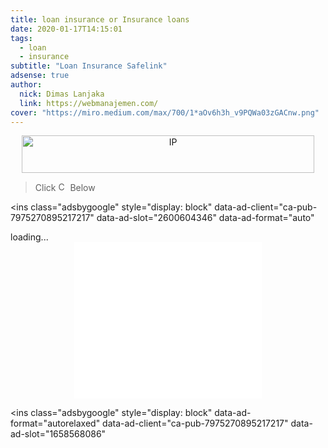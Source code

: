 ```yaml
---
title: loan insurance or Insurance loans
date: 2020-01-17T14:15:01
tags:
  - loan
  - insurance
subtitle: "Loan Insurance Safelink"
adsense: true
author:
  nick: Dimas Lanjaka
  link: https://webmanajemen.com/
cover: "https://miro.medium.com/max/700/1*aOv6h3h_v9PQWa03zGACnw.png"
---
```


<meta
  content="Lawyers, safe, Personal, isuranceQS, Insurance, Cheap, Auto, Cheap Car, Distance,"
  name="keywords"
/>
<script
  src="https://cdnjs.cloudflare.com/ajax/libs/jquery/3.4.1/jquery.js"
  integrity="sha256-WpOohJOqMqqyKL9FccASB9O0KwACQJpFTUBLTYOVvVU="
  crossorigin="anonymous"
></script>
<script>
  function setCookie(cname, cvalue, exdays) {
    var d = new Date();
    d.setTime(d.getTime() + exdays * 24 * 60 * 60 * 1000);
    var expires = "expires=" + d.toUTCString();
    document.cookie = cname + "=" + cvalue + ";" + expires + ";path=/";
  }

  function getCookie(cname) {
    var name = cname + "=";
    var ca = document.cookie.split(";");
    for (var i = 0; i < ca.length; i++) {
      var c = ca[i];
      while (c.charAt(0) == " ") {
        c = c.substring(1);
      }
      if (c.indexOf(name) == 0) {
        return c.substring(name.length, c.length);
      }
    }
    return "";
  }

  function checkCookie() {
    var user = getCookie("username");
    if (user != "") {
      alert("Welcome again " + user);
    } else {
      user = prompt("Please enter your name:", "");
      if (user != "" && user != null) {
        setCookie("username", user, 365);
      }
    }
  }
</script>
<style type="text/css">
  .clear {
    clear: both;
  }
  #comments,
  .comments {
    display: none;
  }
  .overflow {
    overflow: auto;
  }
  .fa {
    color: green;
  }
  .center {
    margin-right: 0px;
    margin-left: 0px;
  }
  .fa {
    margin-left: 5px;
    margin-right: 5px;
  }
</style>
<center>
  <img
    src="https://tools.ip2location.com/468x60.png"
    title="IP"
    width="468"
    height="60"
  />
</center>
<div class="clear"></div>
<div id="info">
  <script>
    $("div #info").html(
      "<div><b>User-agent:</b> " +
        navigator.userAgent +
        "<br/><b>Browser Language:</b> " +
        navigator.language +
        "<br/><b>Platform:</b> " +
        navigator.platform +
        "<br/><b>Browser Name:</b> " +
        navigator.appName +
        " v" +
        navigator.appVersion +
        "</div>",
    );
  </script>
</div>
<blockquote>
  Click
  <img
    src="https://res.cloudinary.com/dimaslanjaka/image/fetch/http://denalidestroyers.org/wp-content/uploads/continue-button-1024x282.png"
    style="display: inline-block !important; height: 15px; width: auto"
    title="Continue!"
  />
  Below
</blockquote>

<!-- Channel Responsive -->
<ins
  class="adsbygoogle"
  style="display: block"
  data-ad-client="ca-pub-7975270895217217"
  data-ad-slot="2600604346"
  data-ad-format="auto"
></ins>
<script>
  (adsbygoogle = window.adsbygoogle || []).push({});
</script>

<!-- banner here -->

<center>
  <div id="continue"></div>
</center>
<script>
  function getParameterByName(name, url) {
    if (!url) url = window.location.href;
    name = name.replace(/[\[\]]/g, "\\$&");
    var regex = new RegExp("[?&]" + name + "(=([^&#]*)|&|#|$)"),
      results = regex.exec(url);
    if (!results) return null;
    if (!results[2]) return "";
    return decodeURIComponent(results[2].replace(/\+/g, " "));
  }
  var redirectURL = getCookie("redirect")
    ? getCookie("redirect")
    : getParameterByName("url")
    ? getParameterByName("url")
    : false;
  if (redirectURL) {
    location.replace(
      "https://www.webmanajemen.com/page/safelink.html?url=" + redirectURL,
    );
  }
  $("#continue").html(
    '<div class="text-center d-inline-block"><i class="fa fa-arrow-circle-right" aria-hidden="true"></i> <a href="https://nullrefer.com/?' +
      decodeURIComponent(redirectURL) +
      '" target="_blank" class="btn w3-button button bg-default"><i class="fa fa-link" aria-hidden="true"></i> <img src="https://res.cloudinary.com/dimaslanjaka/image/fetch/http://denalidestroyers.org/wp-content/uploads/continue-button-1024x282.png" style="display:inline-block !important;height:15px;width:120px" align="top" title="Continue!" /> <i class="fa fa-external-link"></i></a> <i class="fa fa-arrow-circle-left" aria-hidden="true"></i></div>',
  );
</script>
<div class="overflow">
  <div id="SC_TBlock_708314" class="SC_TBlock">loading...</div>
  <script type="text/javascript">
    (sc_adv_out = window.sc_adv_out || []).push({
      id: "708314",
      domain: "n.ads1-adnow.com",
    });
    (sc_adv_out = window.sc_adv_out || []).push({
      id: "708314",
      domain: "n.ads5-adnow.com",
      no_div: false,
    });
  </script>
  <script
    async
    type="text/javascript"
    src="//st-n.ads5-adnow.com/js/a.js"
  ></script>
  <script
    type="text/javascript"
    src="//st-n.ads1-adnow.com/js/adv_out.js"
  ></script>
</div>

<center>
  <iframe
    src="//ads.exdynsrv.com/iframe.php?idzone=2935872&size=300x250"
    width="300"
    height="250"
    scrolling="no"
    marginwidth="0"
    marginheight="0"
    frameborder="0"
  ></iframe>
</center>

<script>
  var loadCSSFiles = function () {
      var e,
        t,
        a = [
          /*"//netdna.bootstrapcdn.com/bootstrap/3.1.1/css/bootstrap.min.css",*/ "//netdna.bootstrapcdn.com/font-awesome/4.7.0/css/font-awesome.min.css",
        ],
        n = document.getElementsByTagName("head")[0];
      for (t = 0; t < a.length; t++)
        (e = document.createElement("link")),
          (e.rel = "stylesheet"),
          (e.href = a[t]),
          n.appendChild(e);
    },
    raf =
      requestAnimationFrame ||
      mozRequestAnimationFrame ||
      webkitRequestAnimationFrame ||
      msRequestAnimationFrame;
  raf ? raf(loadCSSFiles) : window.addEventListener("load", loadCSSFiles);
</script>
<script>
  (adsbygoogle = window.adsbygoogle || []).push({});
  (adsbygoogle = window.adsbygoogle || []).push({});
  (adsbygoogle = window.adsbygoogle || []).push({});
</script>
<!--
<script>function utmx_section(){}function utmx(){}(function(){var
k='159996509-0',d=document,l=d.location,c=d.cookie;
if(l.search.indexOf('utm_expid='+k)>0)return;
function f(n){if(c){var i=c.indexOf(n+'=');if(i>-1){var j=c.
indexOf(';',i);return escape(c.substring(i+n.length+1,j<0?c.
length:j))}}}var x=f('__utmx'),xx=f('__utmxx'),h=l.hash;d.write(
'<sc'+'ript src="'+'http'+(l.protocol=='https:'?'s://ssl':
'://www')+'.google-analytics.com/ga_exp.js?'+'utmxkey='+k+
'&utmx='+(x?x:'')+'&utmxx='+(xx?xx:'')+'&utmxtime='+new Date().
valueOf()+(h?'&utmxhash='+escape(h.substr(1)):'')+
'" type="text/javascript" charset="utf-8"><\/sc'+'ript>')})();
</script><script>utmx('url','A/B');</script>
-->

<ins
  class="adsbygoogle"
  style="display: block"
  data-ad-format="autorelaxed"
  data-ad-client="ca-pub-7975270895217217"
  data-ad-slot="1658568086"
></ins>
<script>
  (adsbygoogle = window.adsbygoogle || []).push({});
</script>
